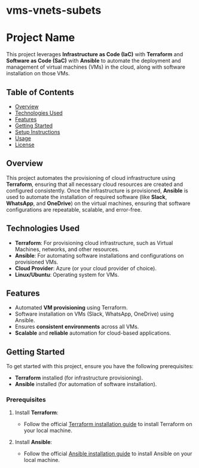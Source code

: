 # vms-vnets-subets

# Project Name

This project leverages **Infrastructure as Code (IaC)** with **Terraform** and **Software as Code (SaC)** with **Ansible** to automate the deployment and management of virtual machines (VMs) in the cloud, along with software installation on those VMs.

## Table of Contents

- [Overview](#overview)
- [Technologies Used](#technologies-used)
- [Features](#features)
- [Getting Started](#getting-started)
- [Setup Instructions](#setup-instructions)
- [Usage](#usage)
- [License](#license)

## Overview

This project automates the provisioning of cloud infrastructure using **Terraform**, ensuring that all necessary cloud resources are created and configured consistently. Once the infrastructure is provisioned, **Ansible** is used to automate the installation of required software (like **Slack**, **WhatsApp**, and **OneDrive**) on the virtual machines, ensuring that software configurations are repeatable, scalable, and error-free.

## Technologies Used

- **Terraform**: For provisioning cloud infrastructure, such as Virtual Machines, networks, and other resources.
- **Ansible**: For automating software installations and configurations on provisioned VMs.
- **Cloud Provider**: Azure (or your cloud provider of choice).
- **Linux/Ubuntu**: Operating system for VMs.
  
## Features

- Automated **VM provisioning** using Terraform.
- Software installation on VMs (Slack, WhatsApp, OneDrive) using Ansible.
- Ensures **consistent environments** across all VMs.
- **Scalable** and **reliable** automation for cloud-based applications.

## Getting Started

To get started with this project, ensure you have the following prerequisites:

- **Terraform** installed (for infrastructure provisioning).
- **Ansible** installed (for automation of software installation).

### Prerequisites

1. Install **Terraform**:
   - Follow the official [Terraform installation guide](https://learn.hashicorp.com/tutorials/terraform/install-cli) to install Terraform on your local machine.
   
2. Install **Ansible**:
   - Follow the official [Ansible installation guide](https://docs.ansible.com/ansible/latest/installation_guide/index.html) to install Ansible on your local machine.

